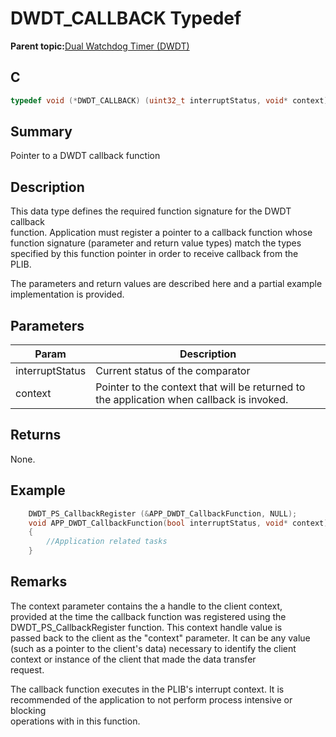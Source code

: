 # DWDT\_CALLBACK Typedef

**Parent topic:**[Dual Watchdog Timer \(DWDT\)](GUID-A1DD4B6F-25A6-404C-828C-396AB3D1C637.md)

## C

```c
typedef void (*DWDT_CALLBACK) (uint32_t interruptStatus, void* context);
```

## Summary

Pointer to a DWDT callback function

## Description

This data type defines the required function signature for the DWDT callback<br />function. Application must register a pointer to a callback function whose<br />function signature \(parameter and return value types\) match the types<br />specified by this function pointer in order to receive callback from the<br />PLIB.

The parameters and return values are described here and a partial example<br />implementation is provided.

## Parameters

|Param|Description|
|-----|-----------|
|interruptStatus|Current status of the comparator|
|context|Pointer to the context that will be returned to the application when callback is invoked.|

## Returns

None.

## Example

```c
    DWDT_PS_CallbackRegister (&APP_DWDT_CallbackFunction, NULL);
    void APP_DWDT_CallbackFunction(bool interruptStatus, void* context)
    {
        //Application related tasks
    }
```

## Remarks

The context parameter contains the a handle to the client context,<br />provided at the time the callback function was registered using the<br />DWDT\_PS\_CallbackRegister function. This context handle value is<br />passed back to the client as the "context" parameter. It can be any value<br />\(such as a pointer to the client's data\) necessary to identify the client<br />context or instance of the client that made the data transfer<br />request.

The callback function executes in the PLIB's interrupt context. It is<br />recommended of the application to not perform process intensive or blocking<br />operations with in this function.

